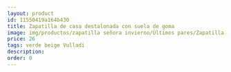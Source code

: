 ```yaml
---
layout: product
id: 11550419a164b430
title: Zapatilla de casa destalonada con suela de goma
image: img/productos/zapatilla señora invierno/Últimos pares/Zapatilla de casa destalonada con suela de goma=26=verde beige Vulladi.webp
price: 26
tags: verde beige Vulladi
description: 
order: 0
---
```

